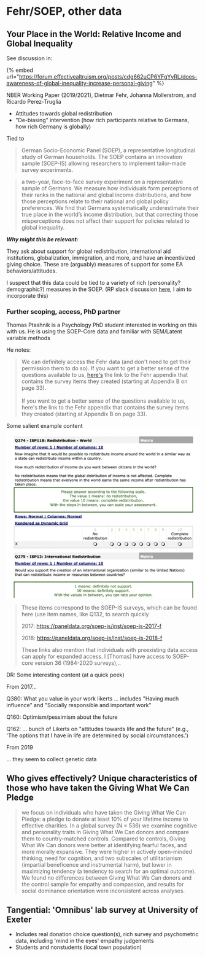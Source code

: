 # Fehr/SOEP, other data

## Your Place in the World: Relative Income and Global Inequality

See discussion in:

{% embed url="https://forum.effectivealtruism.org/posts/cdg662uCP6YFgYyRL/does-awareness-of-global-inequality-increase-personal-giving" %}

NBER Working Paper (2019/2021), Dietmar Fehr, Johanna Mollerstrom, and Ricardo Perez-Truglia

* Attitudes towards global redistribution
* "De-biasing" intervention (how rich participants relative to Germans, how rich Germany is globally)

Tied to

> German Socio-Economic Panel (SOEP), a representative longitudinal study of German households. The SOEP contains an innovation sample (SOEP-IS) allowing researchers to implement tailor-made survey experiments.

> a two-year, face-to-face survey experiment on a representative sample of Germans. We measure how individuals form perceptions of their ranks in the national and global income distributions, and how those perceptions relate to their national and global policy preferences. We find that Germans systematically underestimate their true place in the world’s income distribution, but that correcting those misperceptions does not affect their support for policies related to global inequality.

_**Why might this be relevant:**_

They ask about support for global redistribution, international aid institutions, globalization, immigration, and more, and have an incentivized giving choice. These are (arguably) measures of support for some EA behaviors/attitudes.

I suspect that this data could be tied to a variety of rich (personality? demographic?) measures in the SOEP. (RP slack discussion [here](https://rethinkpriorities.slack.com/archives/G01962YABHB/p1638923727273900?thread\_ts=1635802401.031800\&cid=G01962YABHB), I aim to incorporate this)

### Further scoping, access, PhD partner

Thomas Ptashnik is a Psychology PhD student interested in working on this with us. He is using the SOEP-Core data and familiar with SEM/Latent variable methods

He notes:

> We can definitely access the Fehr data (and don't need to get their permission them to do so). If you want to get a better sense of the questions available to us, [here's](https://data.nber.org/data-appendix/w26555/ONLINE%20APPENDIX%20-%20Your%20Place%20in%20the%20World%20-%20August2021.pdf) the link to the Fehr appendix that contains the survey items they created (starting at Appendix B on page 33).\
> \
> If you want to get a better sense of the questions available to us, here's the link to the Fehr appendix that contains the survey items they created (starting at Appendix B on page 33).

Some salient example content\
![](<../../.gitbook/assets/image (3).png>)

> These items correspond to the SOEP-IS surveys, which can be found here (use item names, like Q132, to search quickly
>
> 2017: https://paneldata.org/soep-is/inst/soep-is-2017-f
>
> 2018: https://paneldata.org/soep-is/inst/soep-is-2018-f
>
> These links also mention that individuals with preexisting data access can apply for expanded access. I \[Thomas] have access to SOEP-core version 36 (1984-2020 surveys),..

DR: Some interesting content (at a quick peek)

From 2017...

Q380: What you value in your work likerts ... includes "Having much influence" and "Socially responsible and important work"

Q160: Optimism/pessimism about the future

Q162: ... bunch of Likerts on "attitudes towards life and the future" (e.g., 'The options that I have in life are determined by social circumstances.')

From 2019

... they seem to collect genetic data

>

## Who gives effectively? Unique characteristics of those who have taken the Giving What We Can Pledge

> we focus on individuals who have taken the Giving What We Can Pledge: a pledge to donate at least 10% of your lifetime income to effective charities. In a global survey (N = 536) we examine cognitive and personality traits in Giving What We Can donors and compare them to country-matched controls. Compared to controls, Giving What We Can donors were better at identifying fearful faces, and more morally expansive. They were higher in actively open-minded thinking, need for cognition, and two subscales of utilitarianism (impartial beneficence and instrumental harm), but lower in maximizing tendency (a tendency to search for an optimal outcome). We found no differences between Giving What We Can donors and the control sample for empathy and compassion, and results for social dominance orientation were inconsistent across analyses.

## Tangential: 'Omnibus' lab survey at University of Exeter

* Includes real donation choice question(s), rich survey and psychometric data, including 'mind in the eyes' empathy judgements
* Students and nonstudents (local town population)

